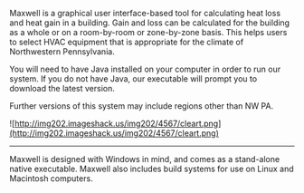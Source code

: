 Maxwell is a graphical user interface-based tool for calculating heat loss and heat gain in a building.  Gain and loss can be calculated for the building as a whole or on a room-by-room or zone-by-zone basis.  This helps users to select HVAC equipment that is appropriate for the climate of Northwestern Pennsylvania.

You will need to have Java installed on your computer in order to run our system.  If you do not have Java, our executable will prompt you to download the latest version.

Further versions of this system may include regions other than NW PA.

![http://img202.imageshack.us/img202/4567/cleart.png](http://img202.imageshack.us/img202/4567/cleart.png)


---

Maxwell is designed with Windows in mind, and comes as a stand-alone native executable.  Maxwell also includes build systems for use on Linux and Macintosh computers.